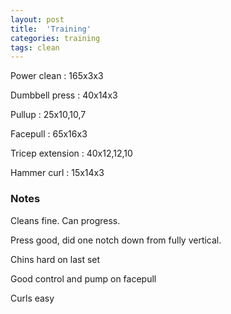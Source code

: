 ```yaml
---
layout: post
title:  'Training'
categories: training
tags: clean
---
```


Power clean  :  165x3x3

Dumbbell press  :  40x14x3

Pullup  :  25x10,10,7

Facepull  : 65x16x3

Tricep extension  :  40x12,12,10

Hammer curl  :  15x14x3

### Notes

Cleans fine. Can progress.

Press good, did one notch down from fully vertical.

Chins hard on last set

Good control and pump on facepull

Curls easy
